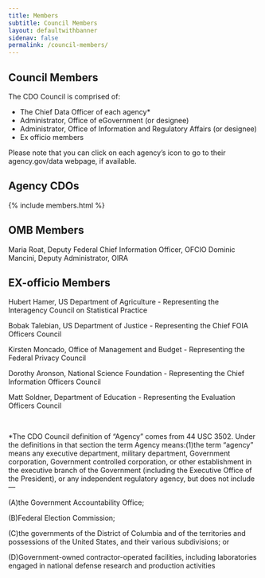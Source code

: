 ```yaml
---
title: Members
subtitle: Council Members
layout: defaultwithbanner
sidenav: false
permalink: /council-members/
---
```


## Council Members
The CDO Council is comprised of:
* The Chief Data Officer of each agency*
* Administrator, Office of eGovernment (or designee) 
* Administrator, Office of Information and Regulatory Affairs (or designee)
* Ex officio members

Please note that you can click on each agency’s icon to go to their agency.gov/data webpage, if available.

## Agency CDOs
{% include members.html %}

## OMB Members
Maria Roat, Deputy Federal Chief Information Officer, OFCIO
Dominic Mancini, Deputy Administrator, OIRA

## EX-officio Members
Hubert Hamer, US Department of Agriculture - Representing the Interagency Council on Statistical Practice

Bobak Talebian, US Department of Justice - Representing the Chief FOIA Officers Council

Kirsten Moncado, Office of Management and Budget - Representing the Federal Privacy Council

Dorothy Aronson, National Science Foundation - Representing the Chief Information Officers Council

Matt Soldner, Department of Education - Representing the Evaluation Officers Council


&nbsp;

*The CDO Council definition of “Agency” comes from 44 USC 3502.  Under the definitions in that section the term Agency means:(1)the term “agency” means any executive department, military department, Government corporation, Government controlled corporation, or other establishment in the executive branch of the Government (including the Executive Office of the President), or any independent regulatory agency, but does not include—

   (A)the Government Accountability Office;
   
   (B)Federal Election Commission;
   
   (C)the governments of the District of Columbia and of the territories and possessions of the United States, and their various subdivisions; or
   
   (D)Government-owned contractor-operated facilities, including laboratories engaged in national defense research and production activities

&nbsp;